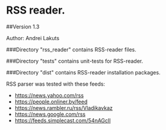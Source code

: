 # RSS reader.
##Version 1.3


Author: Andrei Lakuts 

###Directory "rss_reader" contains RSS-reader files.

###Directory "tests" contains unit-tests for RSS-reader.

###Directory "dist" contains RSS-reader installation packages.

RSS parser was tested with these feeds:
   - https://news.yahoo.com/rss
   - https://people.onliner.by/feed
   - https://news.rambler.ru/rss/Vladikavkaz
   - https://news.google.com/rss
   - https://feeds.simplecast.com/54nAGcIl  
